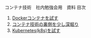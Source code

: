 コンテナ技術　社内勉強会用　資料
目次
1. [Dockerコンテナを試す](./chap1/README.md)
2. [コンテナ技術の裏側を少し深堀り](./chap2/README.md)
3. [Kubernetes(k8s)を試す](./chap3/README.md)
